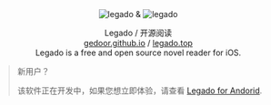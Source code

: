 <div align="center">
<img src="https://github.com/heziyouyi/YueDuFlutter/blob/master/readme/icon_appstore_32px-42px.png" alt="legado"/>
  &
<img src="https://github.com/heziyouyi/YueDuFlutter/blob/master/readme/icon_Legado_32px-42px.png" alt="legado"/>
  
Legado / 开源阅读
<br>
<a href="https://gedoor.github.io" target="_blank">gedoor.github.io</a> / <a href="https://www.legado.top/" target="_blank">legado.top</a>
<br>
Legado is a free and open source novel reader for iOS.
</div>

>新用户？
>
>该软件正在开发中，如果您想立即体验，请查看 [Legado for Andorid](https://github.com/gedoor/legado).

